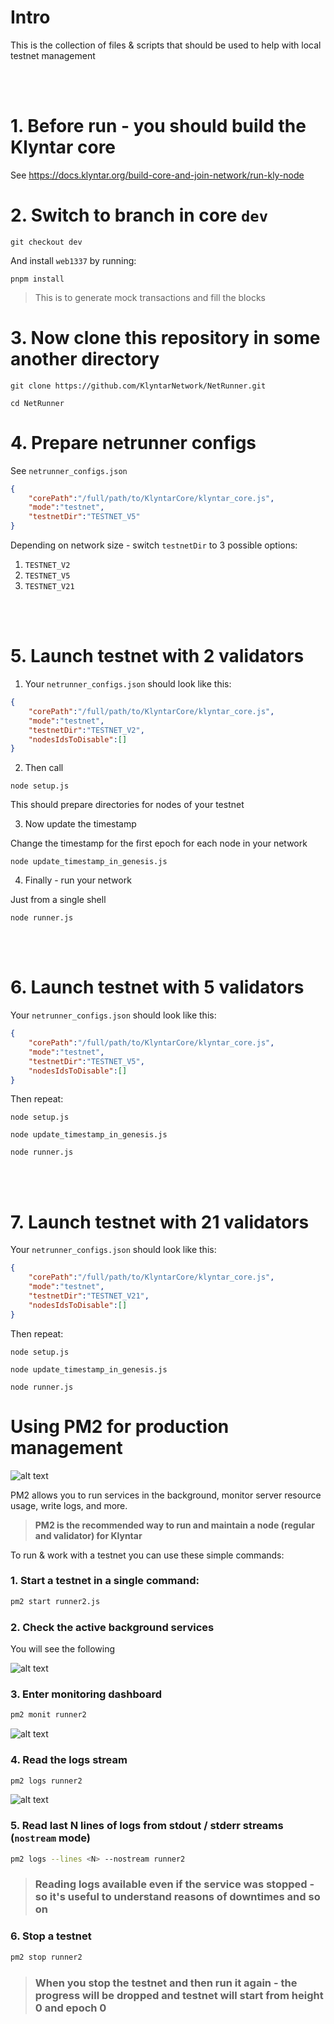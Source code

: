 # Intro

This is the collection of files & scripts that should be used to help with local testnet management

<br/><br/>

# 1. Before run - you should build the Klyntar core

See https://docs.klyntar.org/build-core-and-join-network/run-kly-node

# 2. Switch to branch in core `dev`

```shell
git checkout dev
```

And install `web1337` by running:

```shell
pnpm install
```

> This is to generate mock transactions and fill the blocks

# 3. Now clone this repository in some another directory

```shell
git clone https://github.com/KlyntarNetwork/NetRunner.git

cd NetRunner
```

# 4. Prepare netrunner configs

See `netrunner_configs.json`

```json
{
    "corePath":"/full/path/to/KlyntarCore/klyntar_core.js",
    "mode":"testnet",
    "testnetDir":"TESTNET_V5"
}
```

Depending on network size - switch `testnetDir` to 3 possible options:

1. `TESTNET_V2`
2. `TESTNET_V5`
3. `TESTNET_V21`

<br/><br/>

# 5. Launch testnet with 2 validators

1. Your `netrunner_configs.json` should look like this:

```json
{
    "corePath":"/full/path/to/KlyntarCore/klyntar_core.js",
    "mode":"testnet",
    "testnetDir":"TESTNET_V2",
    "nodesIdsToDisable":[]
}
```

2. Then call

```shell
node setup.js
```
This should prepare directories for nodes of your testnet

3. Now update the timestamp

Change the timestamp for the first epoch for each node in your network

```shell
node update_timestamp_in_genesis.js
```

4. Finally - run your network

Just from a single shell

```shell
node runner.js 
```

<br/><br/>

# 6. Launch testnet with 5 validators

Your `netrunner_configs.json` should look like this:

```json
{
    "corePath":"/full/path/to/KlyntarCore/klyntar_core.js",
    "mode":"testnet",
    "testnetDir":"TESTNET_V5",
    "nodesIdsToDisable":[]
}
```

Then repeat:

```shell
node setup.js

node update_timestamp_in_genesis.js

node runner.js
```

<br/><br/>

# 7. Launch testnet with 21 validators

Your `netrunner_configs.json` should look like this:

```json
{
    "corePath":"/full/path/to/KlyntarCore/klyntar_core.js",
    "mode":"testnet",
    "testnetDir":"TESTNET_V21",
    "nodesIdsToDisable":[]
}
```

Then repeat:

```shell
node setup.js

node update_timestamp_in_genesis.js

node runner.js
```


# Using PM2 for production management

![alt text](./files/images/pm2.png)


PM2 allows you to run services in the background, monitor server resource usage, write logs, and more.

> **PM2 is the recommended way to run and maintain a node (regular and validator) for Klyntar**

To run & work with a testnet you can use these simple commands:

### 1. Start a testnet in a single command:

```bash
pm2 start runner2.js
```

### 2. Check the active background services

You will see the following

![alt text](./files/images/list_of_services.png)

### 3. Enter monitoring dashboard

```bash
pm2 monit runner2
```

![alt text](./files/images/monit.png)


### 4. Read the logs stream

```bash
pm2 logs runner2
```

![alt text](./files/images/logs.png)

### 5. Read last N lines of logs from stdout / stderr streams (`nostream` mode)

```bash
pm2 logs --lines <N> --nostream runner2
```

> ### Reading logs available even if the service was stopped - so it's useful to understand reasons of downtimes and so on

### 6. Stop a testnet

```bash
pm2 stop runner2
```

> ### When you stop the testnet and then run it again - the progress will be dropped and testnet will start from height 0 and epoch 0